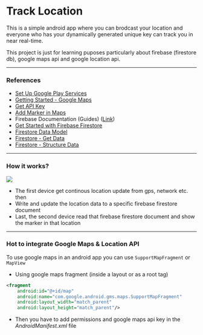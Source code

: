 # Track Location
This is a simple android app where you can brodcast your location and everyone who has your dynamically generated unique key can track you in near real-time.

This project is just for learning puposes particularly about firebase (firestore db), google maps api and google location api.


***
### References
- [Set Up Google Play Services](https://developers.google.com/android/guides/setup)
- [Getting Started - Google Maps](https://developers.google.com/maps/documentation/android-api/start)
- [Get API Key](https://developers.google.com/maps/documentation/android-api/signup)
- [Add Marker in Maps](https://developers.google.com/maps/documentation/android-api/map-with-marker)
- Firebase Documentation (Guides) ([Link](https://firebase.google.com/docs/guides/))
- [Get Started with Firebase Firestore](https://firebase.google.com/docs/firestore/quickstart)
- [Firestore Data Model](https://firebase.google.com/docs/firestore/data-model)
- [Firestore - Get Data](https://firebase.google.com/docs/firestore/query-data/get-data)
- [Firestore - Structure Data](https://firebase.google.com/docs/firestore/manage-data/structure-data)

***
### How it works?
![](images/hiw.png)

- The first device get continous location update from gps, network etc. then
- Write and update the location data to a specific firebase firestore document
- Last, the second device read that firebase firestore document and show the marker in that location


***
### Hot to integrate Google Maps & Location API
To use google maps in an android app you can use `SupportMapFragment` or `MapView`

- Using google maps fragment (inside a layout or as a root tag)
 
```xml
<fragment
	android:id="@+id/map"
	android:name="com.google.android.gms.maps.SupportMapFragment"
	android:layout_width="match_parent"
	android:layout_height="match_parent"/>
```

- Then you have to add permissions and google maps api key in the *AndroidManifest.xml* file


